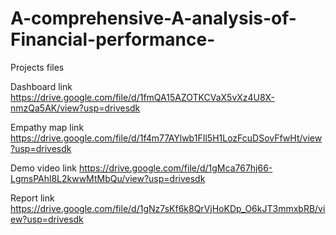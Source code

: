 # A-comprehensive-A-analysis-of-Financial-performance-
Projects files

Dashboard link https://drive.google.com/file/d/1fmQA15AZOTKCVaX5vXz4U8X-nmzQa5AK/view?usp=drivesdk

Empathy map link https://drive.google.com/file/d/1f4m77AYlwb1FIl5H1LozFcuDSovFfwHt/view?usp=drivesdk

Demo video link https://drive.google.com/file/d/1gMca767hj66-LgmsPAhl8L2kwwMtMbQu/view?usp=drivesdk

Report link https://drive.google.com/file/d/1gNz7sKf6k8QrVjHoKDp_O6kJT3mmxbRB/view?usp=drivesdk
